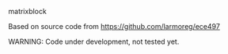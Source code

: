 matrixblock

Based on source code from https://github.com/larmoreg/ece497

WARNING: Code under development, not tested yet.
